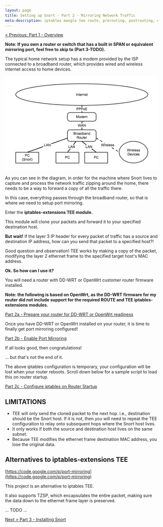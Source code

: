 ```yaml
---
layout: page
title: Setting up Snort - Part 2 - Mirroring Network Traffic
meta-description: iptables mangle tee route, prerouting, postrouting, openwrt, dd-wrt, snort network ids mirroring network traffic 
---
```


[< Previous: Part 1 - Overview](/pages/snort/setup/1-overview)

**Note: If you own a router or switch that has a built in SPAN or equivalent mirroring port, feel free to skip to (Part 3-TODO).**

The typical home network setup has a modem provided by the ISP connected to a broadband router, which provides wired and wireless internet access to home devices.

![General Home Network Diagrao](/pages/snort/setup/2-general-home-network.png)

As you can see in the diagram, in order for the machine where Snort lives to capture and process the network traffic zipping around the home, there needs to be a way to forward a copy of all the traffic there.

In this case, everything passes through the broadband router, so that is where we need to setup port mirroring.

Enter the **iptables-extensions TEE module.**

This module will clone your packets and forward it to your specified destination host.

**But wait!** If the layer 3 IP header for every packet of traffic has a source and destination IP address, how can you send that packet to a specified host?! 

Good question and observation! TEE works by making a copy of the packet, modifying the layer 2 ethernet frame to the specified target host's MAC address.

**Ok. So how can I use it?**

You will need a router with DD-WRT or OpenWrt customer router firmware installed.

**Note: the following is based on OpenWrt, as the DD-WRT firmware for my router did not include support for the required ROUTE and TEE iptables-extensions modules.**

[Part 2a - Prepare your router for DD-WRT or OpenWrt readiness](/pages/snort/setup/2a-wrt-router)

Once you have DD-WRT or OpenWrt installed on your router, it is time to finally get port mirroring configured!

[Part 2b - Enable Port Mirroring](/pages/snort/setup/2b-enable-port-mirroring)

If all looks good, then congratulations!

... but that's not the end of it.

The above iptables configuration is temporary, your configuration will be lost when your router reboots. Scroll down below for a sample script to load this on router startup.

[Part 2c - Configure iptables on Router Startup](/pages/snort/setup/2c-configure-port-mirroring-router-startup)

## LIMITATIONS
- TEE will only send the cloned packet to the next hop. i.e., destination should be the Snort host. If it is not, then you will need to repeat the TEE configuration to relay onto subsequent hops where the Snort host lives.
- It only works if both the source and destination host lives on the same subnet.
- Because TEE modifies the ethernet frame destination MAC address, you lose the original data.

## Alternatives to iptables-extensions TEE

[https://code.google.com/p/port-mirroring](https://code.google.com/p/port-mirroring)

This project is an alternative to iptables TEE.

It also supports TZSP, which encapsulates the entire packet, making sure the data down to the ethernet frame layer is preserved.

... TODO ...

[Next > Part 3 - Installing Snort](/pages/snort/setup/3-installing-snort)

